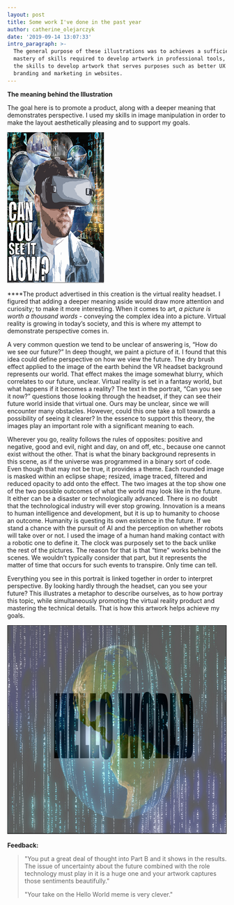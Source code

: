 ```yaml
---
layout: post
title: Some work I've done in the past year
author: catherine_olejarczyk
date: '2019-09-14 13:07:33'
intro_paragraph: >-
  The general purpose of these illustrations was to achieves a sufficient
  mastery of skills required to develop artwork in professional tools, and apply
  the skills to develop artwork that serves purposes such as better UX design,
  branding and marketing in websites.
---
```

**The meaning behind the Illustration** 

The goal here is to promote a product, along with a deeper meaning that demonstrates perspective. I used my skills in image manipulation in order to make the layout aesthetically pleasing and to support my goals. 

![](/assets/img/uploads/4b-copy.png)

\*\*\*\*The product advertised in this creation is the virtual reality headset. I figured that adding a deeper meaning aside would draw more attention and curiosity; to make it more interesting. When it comes to art, _a picture is worth a thousand words -_ conveying the complex idea into a picture. Virtual reality is growing in today’s society, and this is where my attempt to demonstrate perspective comes in.

 A very common question we tend to be unclear of answering is, “How do we see our future?” In deep thought, we paint a picture of it. I found that this idea could define perspective on how we view the future. The dry brush effect applied to the image of the earth behind the VR headset background represents our world. That effect makes the image somewhat blurry, which correlates to our future, unclear. Virtual reality is set in a fantasy world, but what happens if it becomes a reality? The text in the portrait, “Can you see it now?” questions those looking through the headset, if they can see their future world inside that virtual one. Ours may be unclear, since we will encounter many obstacles. However, could this one take a toll towards a possibility of seeing it clearer? In the essence to support this theory, the images play an important role with a significant meaning to each. 

Wherever you go, reality follows the rules of opposites: positive and negative, good and evil, night and day, on and off, etc., because one cannot exist without the other. That is what the binary background represents in this scene, as if the universe was programmed in a binary sort of code. Even though that may not be true, it provides a theme. Each rounded image is masked within an eclipse shape; resized, image traced, filtered and reduced opacity to add onto the effect. The two images at the top show one of the two possible outcomes of what the world may look like in the future. It either can be a disaster or technologically advanced. There is no doubt that the technological industry will ever stop growing. Innovation is a means to human intelligence and development, but it is up to humanity to choose an outcome. Humanity is questing its own existence in the future. If we stand a chance with the pursuit of AI and the perception on whether robots will take over or not. I used the image of a human hand making contact with a robotic one to define it. The clock was purposely set to the back unlike the rest of the pictures. The reason for that is that “time” works behind the scenes. We wouldn’t typically consider that part, but it represents the matter of time that occurs for such events to transpire. Only time can tell. 

Everything you see in this portrait is linked together in order to interpret perspective. By looking hardly through the headset, can you see your future? This illustrates a metaphor to describe ourselves, as to how portray this topic, while simultaneously promoting the virtual reality product and mastering the technical details. That is how this artwork helps achieve my goals.

![](/assets/img/uploads/imagemask-copy.png)

**Feedback:**  

> "You put a great deal of thought into Part B and it shows in the results. The issue of uncertainty about the future combined with the role technology must play in it is a huge one and your artwork captures those sentiments beautifully."  
>
> "Your take on the Hello World meme is very clever."
